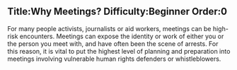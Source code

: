 Title:Why Meetings?
Difficulty:Beginner
Order:0
---
For many people activists, journalists or aid workers, meetings can be high-risk encounters. Meetings can expose the identity or work of either you or the person you meet with, and have often been the scene of arrests. For this reason, it is vital to put the highest level of planning and preparation into meetings involving vulnerable human rights defenders or whistleblowers.